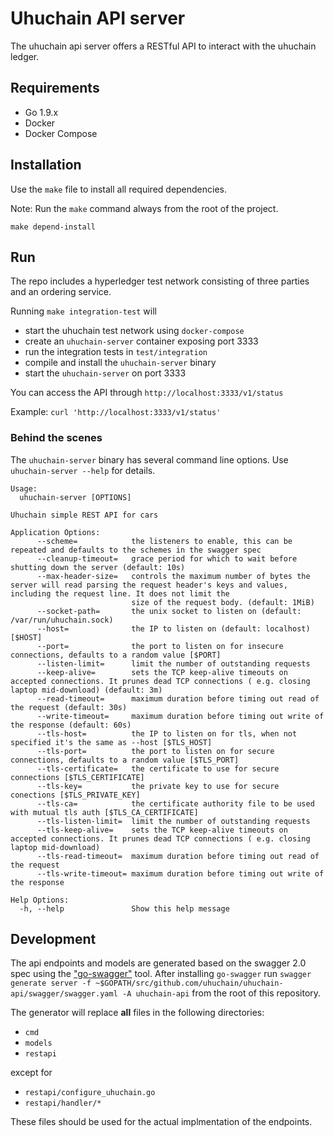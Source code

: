 # Uhuchain API server

The uhuchain api server offers a RESTful API to interact with the uhuchain ledger.

## Requirements

* Go 1.9.x
* Docker
* Docker Compose

## Installation

Use the `make` file to install all required dependencies.

Note: Run the `make` command always from the root of the project.

```
make depend-install
```

## Run 

The repo includes a hyperledger test network consisting of three parties and an ordering service.

Running `make integration-test` will 
* start the uhuchain test network using `docker-compose` 
* create an `uhuchain-server` container exposing port 3333
* run the integration tests in `test/integration`
* compile and install the `uhuchain-server` binary
* start the `uhuchain-server` on port 3333

You can access the API through `http://localhost:3333/v1/status`

Example: `curl 'http://localhost:3333/v1/status'`

### Behind the scenes
The `uhuchain-server` binary has several command line options. Use `uhuchain-server --help` for details.

```
Usage:
  uhuchain-server [OPTIONS]

Uhuchain simple REST API for cars

Application Options:
      --scheme=            the listeners to enable, this can be repeated and defaults to the schemes in the swagger spec
      --cleanup-timeout=   grace period for which to wait before shutting down the server (default: 10s)
      --max-header-size=   controls the maximum number of bytes the server will read parsing the request header's keys and values, including the request line. It does not limit the
                           size of the request body. (default: 1MiB)
      --socket-path=       the unix socket to listen on (default: /var/run/uhuchain.sock)
      --host=              the IP to listen on (default: localhost) [$HOST]
      --port=              the port to listen on for insecure connections, defaults to a random value [$PORT]
      --listen-limit=      limit the number of outstanding requests
      --keep-alive=        sets the TCP keep-alive timeouts on accepted connections. It prunes dead TCP connections ( e.g. closing laptop mid-download) (default: 3m)
      --read-timeout=      maximum duration before timing out read of the request (default: 30s)
      --write-timeout=     maximum duration before timing out write of the response (default: 60s)
      --tls-host=          the IP to listen on for tls, when not specified it's the same as --host [$TLS_HOST]
      --tls-port=          the port to listen on for secure connections, defaults to a random value [$TLS_PORT]
      --tls-certificate=   the certificate to use for secure connections [$TLS_CERTIFICATE]
      --tls-key=           the private key to use for secure conections [$TLS_PRIVATE_KEY]
      --tls-ca=            the certificate authority file to be used with mutual tls auth [$TLS_CA_CERTIFICATE]
      --tls-listen-limit=  limit the number of outstanding requests
      --tls-keep-alive=    sets the TCP keep-alive timeouts on accepted connections. It prunes dead TCP connections ( e.g. closing laptop mid-download)
      --tls-read-timeout=  maximum duration before timing out read of the request
      --tls-write-timeout= maximum duration before timing out write of the response

Help Options:
  -h, --help               Show this help message
```

## Development

The api endpoints and models are generated based on the swagger 2.0 spec using the ["go-swagger"](https://goswagger.io) tool. After installing `go-swagger` run `swagger generate server -f ~$GOPATH/src/github.com/uhuchain/uhuchain-api/swagger/swagger.yaml -A uhuchain-api` from the root of this repository.

The generator will replace **all** files in the following directories:

* `cmd`
* `models`
* `restapi`

except for

* `restapi/configure_uhuchain.go`
* `restapi/handler/*`

These files should be used for the actual implmentation of the endpoints.

